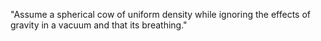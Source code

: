 "Assume a spherical cow of uniform density while ignoring the effects of gravity in a vacuum and that its breathing."
